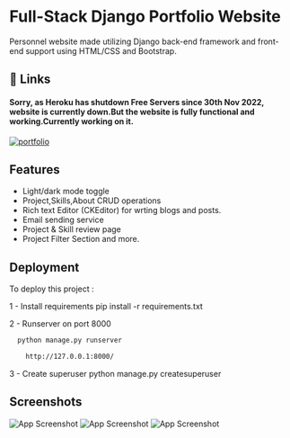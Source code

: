 
# Full-Stack Django Portfolio Website

Personnel website made utilizing Django back-end framework and front-end support using HTML/CSS and Bootstrap.




## 🔗 Links

#### Sorry, as Heroku has shutdown Free Servers since 30th Nov 2022, website is currently down.But the website is fully functional and working.Currently working on it.
[![portfolio](https://img.shields.io/badge/my_portfolio-000?style=for-the-badge&logo=ko-fi&logoColor=white)](http://abhisheksingh-portfolio.herokuapp.com/)

## Features

- Light/dark mode toggle
- Project,Skills,About CRUD operations
- Rich text Editor (CKEditor) for wrting blogs and posts.
- Email sending service
- Project & Skill review page
- Project Filter Section and more.

## Deployment

To deploy this project :

1 - Install requirements pip install -r requirements.txt

2 - Runserver on port 8000

```bash
  python manage.py runserver

    http://127.0.0.1:8000/
```
3 - Create superuser python manage.py createsuperuser




  


## Screenshots

![App Screenshot](https://user-images.githubusercontent.com/56029486/192750761-6a719780-6a3b-49fe-b8fd-adf80a08dd0f.png )
![App Screenshot](https://user-images.githubusercontent.com/56029486/192751636-792331b1-c61d-4dfd-9da9-770c32872edb.png)
![App Screenshot](https://user-images.githubusercontent.com/56029486/192751333-e7c66663-1969-4fbd-ab78-48c4e35e4e24.png)



